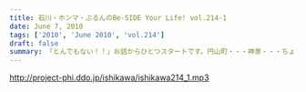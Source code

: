```yaml
---
title: 石川・ホンマ・ぶるんのBe-SIDE Your Life! vol.214-1
date: June 7, 2010
tags: ['2010', 'June 2010', 'vol.214']
draft: false
summary: 「とんでもない！！」お話からひとつスタートです。円山町・・・神泉・・・ちょっといかがわしい場所も近いですしね。NAMAE
---
```


http://project-phi.ddo.jp/ishikawa/ishikawa214_1.mp3